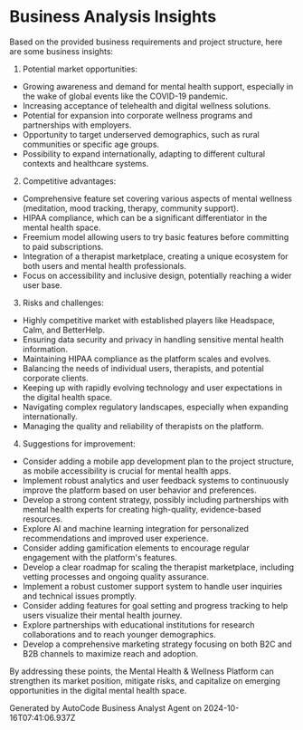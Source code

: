# Business Analysis Insights

Based on the provided business requirements and project structure, here are some business insights:

1. Potential market opportunities:

-   Growing awareness and demand for mental health support, especially in the wake of global events
    like the COVID-19 pandemic.
-   Increasing acceptance of telehealth and digital wellness solutions.
-   Potential for expansion into corporate wellness programs and partnerships with employers.
-   Opportunity to target underserved demographics, such as rural communities or specific age
    groups.
-   Possibility to expand internationally, adapting to different cultural contexts and healthcare
    systems.

2. Competitive advantages:

-   Comprehensive feature set covering various aspects of mental wellness (meditation, mood
    tracking, therapy, community support).
-   HIPAA compliance, which can be a significant differentiator in the mental health space.
-   Freemium model allowing users to try basic features before committing to paid subscriptions.
-   Integration of a therapist marketplace, creating a unique ecosystem for both users and mental
    health professionals.
-   Focus on accessibility and inclusive design, potentially reaching a wider user base.

3. Risks and challenges:

-   Highly competitive market with established players like Headspace, Calm, and BetterHelp.
-   Ensuring data security and privacy in handling sensitive mental health information.
-   Maintaining HIPAA compliance as the platform scales and evolves.
-   Balancing the needs of individual users, therapists, and potential corporate clients.
-   Keeping up with rapidly evolving technology and user expectations in the digital health space.
-   Navigating complex regulatory landscapes, especially when expanding internationally.
-   Managing the quality and reliability of therapists on the platform.

4. Suggestions for improvement:

-   Consider adding a mobile app development plan to the project structure, as mobile accessibility
    is crucial for mental health apps.
-   Implement robust analytics and user feedback systems to continuously improve the platform based
    on user behavior and preferences.
-   Develop a strong content strategy, possibly including partnerships with mental health experts
    for creating high-quality, evidence-based resources.
-   Explore AI and machine learning integration for personalized recommendations and improved user
    experience.
-   Consider adding gamification elements to encourage regular engagement with the platform's
    features.
-   Develop a clear roadmap for scaling the therapist marketplace, including vetting processes and
    ongoing quality assurance.
-   Implement a robust customer support system to handle user inquiries and technical issues
    promptly.
-   Consider adding features for goal setting and progress tracking to help users visualize their
    mental health journey.
-   Explore partnerships with educational institutions for research collaborations and to reach
    younger demographics.
-   Develop a comprehensive marketing strategy focusing on both B2C and B2B channels to maximize
    reach and adoption.

By addressing these points, the Mental Health & Wellness Platform can strengthen its market
position, mitigate risks, and capitalize on emerging opportunities in the digital mental health
space.

Generated by AutoCode Business Analyst Agent on 2024-10-16T07:41:06.937Z
